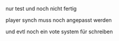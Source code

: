 nur test und noch nicht fertig

player synch muss noch angepasst werden

und evtl noch ein vote system für schreiben

